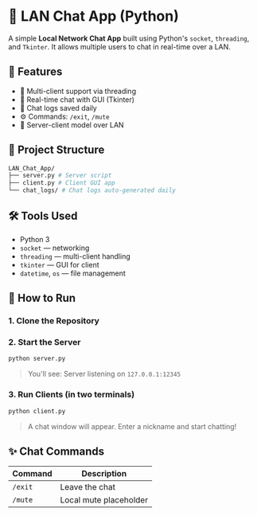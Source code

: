 # 💬 LAN Chat App (Python)

A simple **Local Network Chat App** built using Python's `socket`, `threading`, and `Tkinter`. It allows multiple users to chat in real-time over a LAN.


## 📌 Features

- 🧠 Multi-client support via threading
- 💬 Real-time chat with GUI (Tkinter)
- 🧾 Chat logs saved daily
- ⚙️ Commands: `/exit`, `/mute`
- 📡 Server-client model over LAN


## 📁 Project Structure
```bash
LAN_Chat_App/
├── server.py # Server script
├── client.py # Client GUI app
└── chat_logs/ # Chat logs auto-generated daily
```


## 🛠️ Tools Used

- Python 3
- `socket` — networking
- `threading` — multi-client handling
- `tkinter` — GUI for client
- `datetime`, `os` — file management


## 🚀 How to Run

### 1. Clone the Repository

### 2. Start the Server
```bash
python server.py
```
> You'll see: Server listening on `127.0.0.1:12345`

### 3. Run Clients (in two terminals)

```bash
python client.py
```
> A chat window will appear. Enter a nickname and start chatting!

## ✨ Chat Commands
| Command | Description            |
| ------- | ---------------------- |
| `/exit` | Leave the chat         |
| `/mute` | Local mute placeholder |
